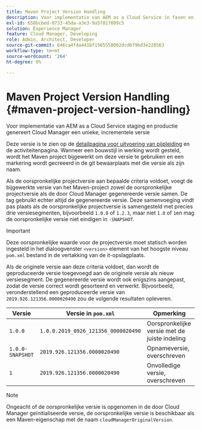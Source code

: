```yaml
---
title: Maven Project Version Handling
description: Voor implementatie van AEM as a Cloud Service in fasen en productie genereert Cloud Manager een unieke, incrementele versie.
exl-id: 658bcbed-0733-45da-a3e3-9a5f817099c5
solution: Experience Manager
feature: Cloud Manager, Developing
role: Admin, Architect, Developer
source-git-commit: 646ca4f4a441bf1565558002dcd6f96d3e228563
workflow-type: tm+mt
source-wordcount: '264'
ht-degree: 0%

---
```



# Maven Project Version Handling {#maven-project-version-handling}

Voor implementatie van AEM as a Cloud Service staging en productie genereert Cloud Manager een unieke, incrementele versie

Deze versie is te zien op de [detailpagina voor uitvoering van pijpleiding](/help/implementing/cloud-manager/configuring-pipelines/managing-pipelines.md#view-details) en de activiteitenpagina. Wanneer een bouwstijl in werking wordt gesteld, wordt het Maven project bijgewerkt om deze versie te gebruiken en een markering wordt gecreeerd in de git bewaarplaats met die versie als zijn naam.

Als de oorspronkelijke projectversie aan bepaalde criteria voldoet, voegt de bijgewerkte versie van het Maven-project zowel de oorspronkelijke projectversie als de door Cloud Manager gegenereerde versie samen. De tag gebruikt echter altijd de gegenereerde versie. Deze samenvoeging vindt pas plaats als de oorspronkelijke projectversie is samengesteld met precies drie versiesegmenten, bijvoorbeeld `1.0.0` of `1.2.3`, maar niet `1.0` of `1`en mag de oorspronkelijke versie niet eindigen in `-SNAPSHOT`.

>[!IMPORTANT]
>
>Deze oorspronkelijke waarde voor de projectversie moet statisch worden ingesteld in het dialoogvenster `<version>` element van het hoogste niveau `pom.xml` bestand in de vertakking van de it-opslagplaats.

Als de originele versie aan deze criteria voldoet, dan wordt de geproduceerde versie toegevoegd aan de originele versie als nieuw versiesegment. De gegenereerde versie wordt ook enigszins aangepast, zodat de versie correct wordt gesorteerd en verwerkt. Bijvoorbeeld, veronderstellend een geproduceerde versie van `2019.926.121356.0000020490` zou de volgende resultaten opleveren.

| Versie | Versie in `pom.xml` | Opmerking |
|---|---|---|
| `1.0.0` | `1.0.0.2019_0926_121356_0000020490` | Oorspronkelijke versie met de juiste indeling |
| `1.0.0-SNAPSHOT` | `2019.926.121356.0000020490` | Opnameversie, overschreven |
| `1` | `2019.926.121356.0000020490` | Onvolledige versie, overschreven |

>[!NOTE]
>
>Ongeacht of de oorspronkelijke versie is opgenomen in de door Cloud Manager geïnitialiseerde versie, de oorspronkelijke versie is beschikbaar als een Maven-eigenschap met de naam `cloudManagerOriginalVersion`.
